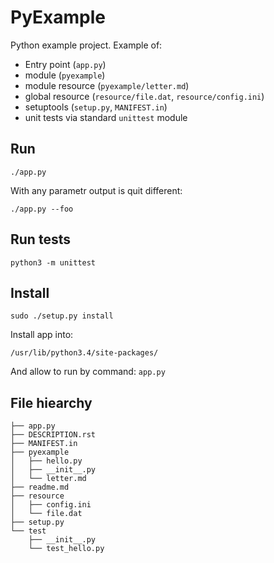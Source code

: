 # PyExample

Python example project. Example of:

* Entry point (`app.py`)
* module (`pyexample`)
* module resource (`pyexample/letter.md`)
* global resource (`resource/file.dat`, `resource/config.ini`)
* setuptools (`setup.py`, `MANIFEST.in`)
* unit tests via standard `unittest` module

## Run

```
./app.py 
```

With any parametr output is quit different:

```
./app.py --foo
```

## Run tests

```
python3 -m unittest
```

## Install

```
sudo ./setup.py install
```

Install app into:

```
/usr/lib/python3.4/site-packages/
```

And allow to run by command: `app.py`

## File hiearchy

```
├── app.py
├── DESCRIPTION.rst
├── MANIFEST.in
├── pyexample
│   ├── hello.py
│   ├── __init__.py
│   └── letter.md
├── readme.md
├── resource
│   ├── config.ini
│   └── file.dat
├── setup.py
└── test
    ├── __init__.py
    └── test_hello.py
```
